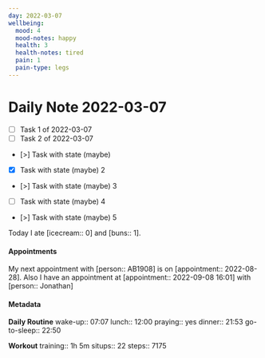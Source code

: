 ```yaml
---
day: 2022-03-07
wellbeing:
  mood: 4
  mood-notes: happy
  health: 3
  health-notes: tired
  pain: 1
  pain-type: legs
---
```


# Daily Note 2022-03-07

- [ ] Task 1 of 2022-03-07
- [ ] Task 2 of 2022-03-07
- [>] Task with state (maybe)
- [x] Task with state (maybe) 2
- [>] Task with state (maybe) 3
- [ ] Task with state (maybe) 4
- [>] Task with state (maybe) 5

Today I ate [icecream:: 0] and [buns:: 1].

#### Appointments
My next appointment with [person:: AB1908] is on [appointment:: 2022-08-28].
Also I have an appointment at [appointment:: 2022-09-08 16:01] with [person:: Jonathan]

#### Metadata

**Daily Routine**
wake-up:: 07:07
lunch:: 12:00
praying:: yes
dinner:: 21:53
go-to-sleep:: 22:50

**Workout**
training:: 1h 5m
situps:: 22
steps:: 7175
